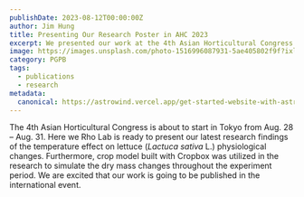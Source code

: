 ```yaml
---
publishDate: 2023-08-12T00:00:00Z
author: Jim Hung
title: Presenting Our Research Poster in AHC 2023
excerpt: We presented our work at the 4th Asian Horticultural Congress. This research includes important findings on the effects of temperature and PGPB on the growth of lettuce.
image: https://images.unsplash.com/photo-1516996087931-5ae405802f9f?ixlib=rb-4.0.3&ixid=M3wxMjA3fDB8MHxwaG90by1wYWdlfHx8fGVufDB8fHx8fA%3D%3D&auto=format&fit=crop&w=2070&q=80
category: PGPB
tags:
  - publications
  - research
metadata:
  canonical: https://astrowind.vercel.app/get-started-website-with-astro-tailwind-css
---
```


The 4th Asian Horticultural Congress is about to start in Tokyo from Aug. 28 – Aug. 31. Here we Rho Lab is ready to present our latest research findings of the temperature effect on lettuce (*Lactuca sativa* L.) physiological changes. Furthermore, crop model built with Cropbox was utilized in the research to simulate the dry mass changes throughout the experiment period. We are excited that our work is going to be published in the international event.
